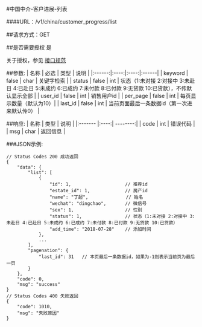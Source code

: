 #中国中介-客户进展-列表

####URL：/v1/china/customer_progress/list

##请求方式：GET

##是否需要授权
是

关于授权，参见 [接口规范][1]

##参数:
| 名称 | 必选 | 类型 | 说明 |
|:------:|:----:|:----:|:------|
| keyword | false | char | 关键字检索 |
| status  | false | int | 状态（1:未对接 2:对接中 3:未赴日 4:已赴日 5:未成约 6:已成约 7:未付款 8:已付款 9:无贷款 10:已贷款），不传默认显示全部 |
| user_id | false | int | 销售用户id |
| per_page | false | int | 每页显示数量（默认为10）|
| last_id  | false | int | 当前页面最后一条数据id（第一次进来默认传0） |

##响应:
| 名称  | 类型  | 说明 |
|:------- |:----:| --------:|
| code    | int  |  错误代码 |
| msg     | char |  返回信息 |

###JSON示例:
```
// Status Codes 200 成功返回
{
    "data": {
        "list": [
            {
                "id": 1,                    // 推荐id
                "estate_id": 1,             // 房产id
                "name": "丁超",              // 姓名
                "wechat": "dingchao",       // 微信号
                "sex": 1,                   // 性别
                "status": 1,                // 状态（1:未对接 2:对接中 3:未赴日 4:已赴日 5:未成约 6:已成约 7:未付款 8:已付款 9:无贷款 10:已贷款）
                "add_time": "2018-07-28"    // 添加时间
            },
            ...
        ],
        "pagenation": {
            "last_id": 31   // 本页最后一条数据id，如果为-1则表示当前页为最后一页
        }
    },
    "code": 0,
    "msg": "success"
}
// Status Codes 400 失败返回
{
    "code": 1010,
    "msg": "失败原因"
}
```
[1]: ../read/auth.html